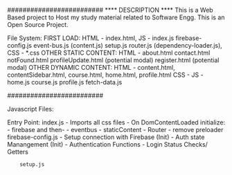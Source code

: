 #########################
**** DESCRIPTION ****
This is a Web Based project to Host my study material related to Software Engg.
This is an Open Source Project.

File System:
    FIRST LOAD: 
            HTML - index.html,
            JS -   index.js
                         firebase-config.js
                         event-bus.js (content.js)
                         setup.js
                         router.js (dependency-loader.js), 
            CSS - *.css
    OTHER STATIC CONTENT:
            HTML - about.html
                   contact.html 
                   notFound.html 
                   profileUpdate.html  (potential modal)
                   register.html (potential modal)
    OTHER DYNAMIC CONTENT:
            HTML - content.html, contentSidebar.html, course.html, home.html, profile.html
            CSS - <none>
            JS  - home.js
                  course.js
                  profile.js 
                  fetch-data.js


#########################

Javascript Files:

Entry Point: 
        index.js 
                - Imports all css files
                - On DomContentLoaded initialize:
                        - firebase and then-
                                - eventbus
                                - staticContent
                                - Router
                                - remove preloader
        firebase-config.js
                - Setup connection with Firebase (Init)
                - Auth state Manangement (Init)
                - Authentication Functions
                - Login Status Checks/ Getters

        setup.js




